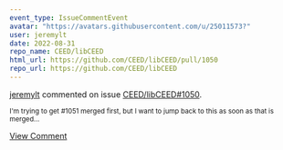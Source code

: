 ```yaml
---
event_type: IssueCommentEvent
avatar: "https://avatars.githubusercontent.com/u/25011573?"
user: jeremylt
date: 2022-08-31
repo_name: CEED/libCEED
html_url: https://github.com/CEED/libCEED/pull/1050
repo_url: https://github.com/CEED/libCEED
---
```


<a href='https://github.com/jeremylt' target='_blank'>jeremylt</a> commented on issue <a href='https://github.com/CEED/libCEED/pull/1050' target='_blank'>CEED/libCEED#1050</a>.

<small>I'm trying to get #1051 merged first, but I want to jump back to this as soon as that is merged...</small>

<a href='https://github.com/CEED/libCEED/pull/1050' target='_blank'>View Comment</a>